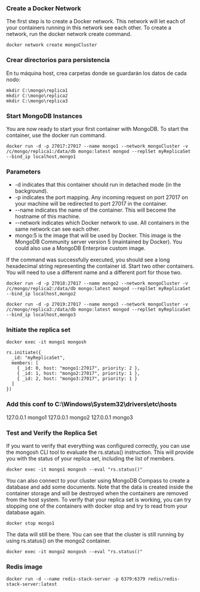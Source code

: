 ### Create a Docker Network
The first step is to create a Docker network. This network will let each of your containers running in this network see each other. To create a network, run the docker network create command.

```
docker network create mongoCluster

```

### Crear directorios para persistencia

En tu máquina host, crea carpetas donde se guardarán los datos de cada nodo:
```
mkdir C:\mongo\replica1
mkdir C:\mongo\replica2
mkdir C:\mongo\replica3

```

### Start MongoDB Instances
You are now ready to start your first container with MongoDB. To start the container, use the docker run command.
```
docker run -d -p 27017:27017 --name mongo1 --network mongoCluster -v /c/mongo/replica1:/data/db mongo:latest mongod --replSet myReplicaSet --bind_ip localhost,mongo1

```
### Parameters
* -d indicates that this container should run in detached mode (in the background).
* -p indicates the port mapping. Any incoming request on port 27017 on your machine will be redirected to port 27017 in the container.
* --name indicates the name of the container. This will become the hostname of this machine.
* --network indicates which Docker network to use. All containers in the same network can see each other.
* mongo:5 is the image that will be used by Docker. This image is the MongoDB Community server version 5 (maintained by Docker). You could also use a MongoDB Enterprise custom image.

If the command was successfully executed, you should see a long hexadecimal string representing the container id. Start two other containers. You will need to use a different name and a different port for those two.

```
docker run -d -p 27018:27017 --name mongo2 --network mongoCluster -v /c/mongo/replica2:/data/db mongo:latest mongod --replSet myReplicaSet --bind_ip localhost,mongo2
 
docker run -d -p 27019:27017 --name mongo3 --network mongoCluster -v /c/mongo/replica3:/data/db mongo:latest mongod --replSet myReplicaSet --bind_ip localhost,mongo3

```

### Initiate the replica set
```
docker exec -it mongo1 mongosh

rs.initiate({
  _id: "myReplicaSet",
  members: [
    { _id: 0, host: "mongo1:27017", priority: 2 },
    { _id: 1, host: "mongo2:27017", priority: 1 },
    { _id: 2, host: "mongo3:27017", priority: 1 }
  ]
})
```

### Add this conf to C:\Windows\System32\drivers\etc\hosts

127.0.0.1   mongo1
127.0.0.1   mongo2
127.0.0.1   mongo3

### Test and Verify the Replica Set
If you want to verify that everything was configured correctly, you can use the mongosh CLI tool to evaluate the rs.status() instruction. This will provide you with the status of your replica set, including the list of members.
```
docker exec -it mongo1 mongosh --eval "rs.status()"

```
You can also connect to your cluster using MongoDB Compass to create a database and add some documents. Note that the data is created inside the container storage and will be destroyed when the containers are removed from the host system. To verify that your replica set is working, you can try stopping one of the containers with docker stop and try to read from your database again.
```
docker stop mongo1

```
The data will still be there. You can see that the cluster is still running by using rs.status() on the mongo2 container.

```
docker exec -it mongo2 mongosh --eval "rs.status()"
```


### Redis image
```
docker run -d --name redis-stack-server -p 6379:6379 redis/redis-stack-server:latest

```
